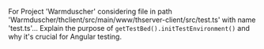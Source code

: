 For Project 'Warmduscher' considering file in path 'Warmduscher/thclient/src/main/www/thserver-client/src/test.ts' with name 'test.ts'... Explain the purpose of `getTestBed().initTestEnvironment()` and why it's crucial for Angular testing.